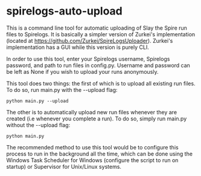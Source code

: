 # spirelogs-auto-upload
This is a command line tool for automatic uploading of Slay the Spire run files to Spirelogs. It is basically a simpler version of Zurkei's implementation (located at https://github.com/Zurkei/SpireLogsUploader). Zurkei's implementation has a GUI while this version is purely CLI. 

In order to use this tool, enter your Spirelogs username, Spirelogs password, and path to run files in config.py. Username and password can be left as None if you wish to upload your runs anonymously. 

This tool does two things: the first of which is to upload all existing run files. To do so, run main.py with the --upload flag:

`python main.py --upload`

The other is to automatically upload new run files whenever they are created (i.e whenever you complete a run). To do so, simply run main.py without the --upload flag:

`python main.py`

The recommended method to use this tool would be to configure this process to run in the background all the time, which can be done using the Windows Task Scheduler for Windows (configure the script to run on startup) or Supervisor for Unix/Linux systems. 
